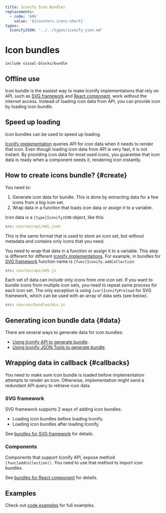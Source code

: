 ```yaml
title: Iconify Icon Bundles
replacements:
  - code: '60k'
    value: '${counters.icons-short}'
types:
  IconifyJSON: '../../types/iconify-json.md'
```

# Icon bundles

`include visual-blocks/bundle`

## Offline use

Icon bundle is the easiest way to make Iconify implementations that rely on API, such as [SVG framework](../../implementations/svg-framework/index.md) and [React component](../../implementations/react-with-api/index.md), work without the internet access. Instead of loading icon data from API, you can provide icon by loading icon bundle.

## Speed up loading

Icon bundles can be used to speed up loading.

[Iconify implementation](../../implementations/index.md) queries API for icon data when it needs to render that icon. Even though loading icon data from API is very fast, it is not instant. By providing icon data for most used icons, you guarantee that icon data is ready when a component needs it, rendering icon instantly.

## How to create icons bundle? {#create}

You need to:

1. Generate icon data for bundle. This is done by extracting data for a few icons from a big icon set.
2. Wrap data in a function that loads icon data or assign it to a variable.

Icon data is a `[type]IconifyJSON` object, like this:

```yaml
src: sources/api/mdi.json
```

This is the same format that is used to store an icon set, but without metadata and contains only icons that you need.

You need to wrap that data in a function or assign it to a variable. This step is different for different [Iconify implementations](../../implementations/index.md). For example, in bundles for [SVG framework](./svg-framework.md) function name is `[func]Iconify.addCollection`:

```yaml
src: sources/api/mdi.js
```

Each set of data can include only icons from one icon set. If you want to bundle icons from multiple icon sets, you need to repeat same process for each icon set. The only exception is using `[var]IconifyPreload` for SVG framework, which can be used with an array of data sets (see below).

```yaml
src: sources/bundles/mix.js
```

## Generating icon bundle data {#data}

There are several ways to generate data for icon bundles:

- [Using Iconify API to generate bundle](./api.md).
- [Using Iconify JSON Tools to generate bundle](./json-tools.md).

## Wrapping data in callback {#callbacks}

You need to make sure icon bundle is loaded before implementation attempts to render an icon. Otherwise, implementation might send a redundant API query to retrieve icon data.

### SVG framework

SVG framework supports 2 ways of adding icon bundles:

- Loading icon bundles before loading Iconify.
- Loading icon bundles after loading Iconify.

See [bundles for SVG framework](./svg-framework.md) for details.

### Components

Components that support Iconify API, expose method `[func]addCollection()`. You need to use that method to import icon bundles.

See [bundles for React component](./react.md) for details.

## Examples

Check out [code examples](./examples/index.md) for full examples.
